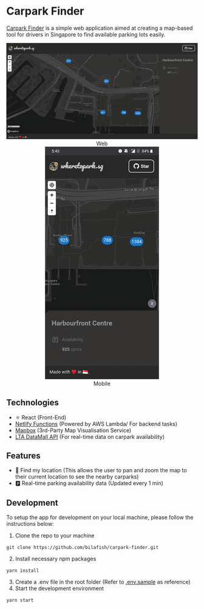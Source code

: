 # Carpark Finder

[Carpark Finder](https://wheretopark.netlify.com/) is a simple web application aimed at creating a map-based tool for drivers in Singapore to find available parking lots easily.

<p align="center">
<img src="./screenshots/Main.png" alt="Main Screen" width="800px">
Web
<br/>
<img src="./screenshots/Main-mobile.jpg" alt="Main Screen" width="300px">
<br/>
Mobile
</p>

## Technologies

- :atom_symbol: React (Front-End)
- [Netlify Functions](https://www.netlify.com/products/functions/) (Powered by AWS Lambda/ For backend tasks)
- [Mapbox](https://www.mapbox.com/) (3rd-Party Map Visualisation Service)
- [LTA DataMall API](https://www.mytransport.sg/content/mytransport/home/dataMall.html) (For real-time data on carpark availability)

## Features

- 📍 Find my location (This allows the user to pan and zoom the map to their current location to see the nearby carparks)
- 🅿️ Real-time parking availability data (Updated every 1 min)

## Development

To setup the app for development on your local machine, please follow the instructions below:

1. Clone the repo to your machine

```
git clone https://github.com/bilafish/carpark-finder.git
```

2. Install necessary npm packages

```
yarn install
```

3. Create a .env file in the root folder (Refer to [.env.sample](./.env.sample) as reference)
4. Start the development environment

```
yarn start
```
